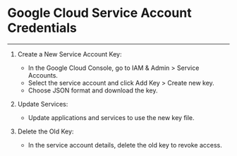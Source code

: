 # Google Cloud Service Account Credentials
___
1. Create a New Service Account Key:
   * In the Google Cloud Console, go to IAM & Admin > Service Accounts.
   * Select the service account and click Add Key > Create new key.
   * Choose JSON format and download the key.

2. Update Services:
   * Update applications and services to use the new key file.

3. Delete the Old Key:
   * In the service account details, delete the old key to revoke access.
